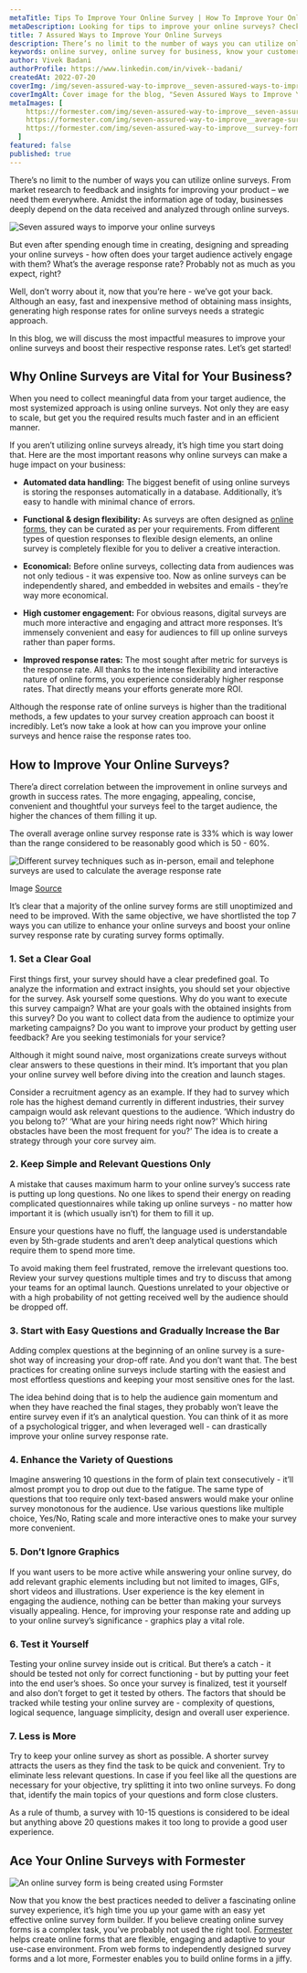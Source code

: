 ```yaml
---
metaTitle: Tips To Improve Your Online Survey | How To Improve Your Online Surveys - Formester
metaDescription: Looking for tips to improve your online surveys? Check out formester blog for tips on how to improve your online surveys, including how to design better questions, etc. Keep reading to find out!
title: 7 Assured Ways to Improve Your Online Surveys
description: There’s no limit to the number of ways you can utilize online surveys. From market research to feedback and insights for improving your product – we need them everywhere. Amidst the information age of today,businesses deeply depend on the data received and analyzed through online surveys.
keywords: online survey, online survey for business, know your customer, survey form
author: Vivek Badani
authorProfile: https://www.linkedin.com/in/vivek--badani/
createdAt: 2022-07-20
coverImg: /img/seven-assured-way-to-improve__seven-assured-ways-to-improve-your-online-surveys.png
coverImgAlt: Cover image for the blog, "Seven Assured Ways to Improve Your Online Surveys"
metaImages: [
    https://formester.com/img/seven-assured-way-to-improve__seven-assured-ways-to-improve-your-online-surveys.png,
    https://formester.com/img/seven-assured-way-to-improve__average-survey-response-rate.png,
    https://formester.com/img/seven-assured-way-to-improve__survey-form.svg
  ]
featured: false
published: true
---
```


There’s no limit to the number of ways you can utilize online
surveys. From market research to feedback and insights for improving your
product – we need them everywhere. Amidst the information age of today,
businesses deeply depend on the data received and analyzed through online
surveys.

![Seven assured ways to imporve your online surveys](/img/seven-assured-way-to-improve__seven-assured-ways-to-improve-your-online-surveys.png 'Seven assured ways to imporve your online surveys')

But even after spending enough time in creating, designing and spreading your online surveys - how often does your target audience actively engage with them? What’s the average response rate? Probably not as much as you expect, right?

Well, don’t worry about it, now that you’re here - we’ve got your back. Although an easy, fast and inexpensive method of obtaining mass insights, generating high response rates for online surveys needs a strategic approach.

In this blog, we will discuss the most impactful measures to improve your online surveys and boost their respective response rates. Let’s get started!

## Why Online Surveys are Vital for Your Business?

When you need to collect meaningful data from your target audience, the most systemized approach is using online surveys. Not only they are easy to scale, but get you the required results much faster and in an efficient manner.

If you aren’t utilizing online surveys already, it’s high time you start doing that. Here are the most important reasons why online surveys can make a huge impact on your business:

- **Automated data handling:** The biggest benefit of using online surveys is storing the responses automatically in a database. Additionally, it’s easy to handle with minimal chance of errors.

- **Functional & design flexibility:** As surveys are often designed as [online forms](/blog/building-your-first-form-with-formester/ 'Building your first form with formester'), they can be curated as per your requirements. From different types of question responses to flexible design elements, an online survey is completely flexible for you to deliver a creative interaction.

- **Economical:** Before online surveys, collecting data from audiences was not only tedious - it was expensive too. Now as online surveys can be independently shared, and embedded in websites and emails - they’re way more economical.

- **High customer engagement:** For obvious reasons, digital surveys are much more interactive and engaging and attract more responses. It’s immensely convenient and easy for audiences to fill up online surveys rather than paper forms.

- **Improved response rates:** The most sought after metric for surveys is the response rate. All thanks to the intense flexibility and interactive nature of online forms, you experience considerably higher response rates. That directly means your efforts generate more ROI.

Although the response rate of online surveys is higher than the traditional methods, a few updates to your survey creation approach can boost it incredibly. Let’s now take a look at how can you improve your online surveys and hence raise the response rates too.

## How to Improve Your Online Surveys?

There’a direct correlation between the improvement in online surveys and growth in success rates. The more engaging, appealing, concise, convenient and thoughtful your surveys feel to the target audience, the higher the chances of them filling it up.

The overall average online survey response rate is 33% which is way lower than the range considered to be reasonably good which is 50 - 60%.

![Different survey techniques such as in-person, email and telephone surveys are used to calculate the average response rate](/img/seven-assured-way-to-improve__average-survey-response-rate.png 'Different survey techniques such as in-person, email and telephone surveys are used to calculate the average response rate')

Image [Source](https://pointerpro.com/blog/average-survey-response-rate 'Pointerpro blog on average survey response rate')

It’s clear that a majority of the online survey forms are still unoptimized and need to be improved. With the same objective, we have shortlisted the top 7 ways you can utilize to enhance your online surveys and boost your online survey response rate by curating survey forms optimally.

### 1. Set a Clear Goal

First things first, your survey should have a clear predefined goal. To analyze the information and extract insights, you should set your objective for the survey. Ask yourself some questions. Why do you want to execute this survey campaign? What are your goals with the obtained insights from this survey? Do you want to collect data from the audience to optimize your marketing campaigns? Do you want to improve your product by getting user feedback? Are you seeking testimonials for your service?

Although it might sound naive, most organizations create surveys without clear answers to these questions in their mind. It’s important that you plan your online survey well before diving into the creation and launch stages.

Consider a recruitment agency as an example. If they had to survey which role has the highest demand currently in different industries, their survey campaign would ask relevant questions to the audience. ‘Which industry do you belong to?’ ‘What are your hiring needs right now?’ Which hiring obstacles have been the most frequent for you?’ The idea is to create a strategy through your core survey aim.

### 2. Keep Simple and Relevant Questions Only

A mistake that causes maximum harm to your online survey’s success rate is putting up long questions. No one likes to spend their energy on reading complicated questionnaires while taking up online surveys - no matter how important it is (which usually isn’t) for them to fill it up.

Ensure your questions have no fluff, the language used is understandable even by 5th-grade students and aren’t deep analytical questions which require them to spend more time.

To avoid making them feel frustrated, remove the irrelevant questions too. Review your survey questions multiple times and try to discuss that among your teams for an optimal launch. Questions unrelated to your objective or with a high probability of not getting received well by the audience should be dropped off.

### 3. Start with Easy Questions and Gradually Increase the Bar

Adding complex questions at the beginning of an online survey is a sure-shot way of increasing your drop-off rate. And you don’t want that. The best practices for creating online surveys include starting with the easiest and most effortless questions and keeping your most sensitive ones for the last.

The idea behind doing that is to help the audience gain momentum and when they have reached the final stages, they probably won’t leave the entire survey even if it’s an analytical question. You can think of it as more of a psychological trigger, and when leveraged well - can drastically improve your online survey response rate.

### 4. Enhance the Variety of Questions

Imagine answering 10 questions in the form of plain text consecutively - it’ll almost prompt you to drop out due to the fatigue. The same type of questions that too require only text-based answers would make your online survey monotonous for the audience. Use various questions like multiple choice, Yes/No, Rating scale and more interactive ones to make your survey more convenient.

### 5. Don’t Ignore Graphics

If you want users to be more active while answering your online survey, do add relevant graphic elements including but not limited to images, GIFs, short videos and illustrations. User experience is the key element in engaging the audience, nothing can be better than making your surveys visually appealing. Hence, for improving your response rate and adding up to your online survey’s significance - graphics play a vital role.

### 6. Test it Yourself

Testing your online survey inside out is critical. But there’s a catch - it should be tested not only for correct functioning - but by putting your feet into the end user’s shoes. So once your survey is finalized, test it yourself and also don’t forget to get it tested by others. The factors that should be tracked while testing your online survey are - complexity of questions, logical sequence, language simplicity, design and overall user experience.

### 7. Less is More

Try to keep your online survey as short as possible. A shorter survey attracts the users as they find the task to be quick and convenient. Try to eliminate less relevant questions. In case if you feel like all the questions are necessary for your objective, try splitting it into two online surveys. Fo dong that, identify the main topics of your questions and form close clusters.

As a rule of thumb, a survey with 10-15 questions is considered to be ideal but anything above 20 questions makes it too long to provide a good user experience.

## Ace Your Online Surveys with Formester

![An online survey form is being created using Formster](/img/seven-assured-way-to-improve__survey-form.svg 'An online survey form is being created using Formster')

Now that you know the best practices needed to deliver a fascinating online survey experience, it’s high time you up your game with an easy yet effective online survey form builder. If you believe creating online survey forms is a complex task, you’ve probably not used the right tool. [Formester](/) helps create online forms that are flexible, engaging and adaptive to your use-case environment. From web forms to independently designed survey forms and a lot more, Formester enables you to build online forms in a jiffy.
